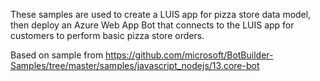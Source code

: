These samples are used to create a LUIS app for pizza store data model, then deploy an Azure Web App Bot that connects to the LUIS app for customers to perform basic pizza store orders.

Based on sample from https://github.com/microsoft/BotBuilder-Samples/tree/master/samples/javascript_nodejs/13.core-bot

